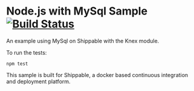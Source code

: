 Node.js with MySql Sample [![Build Status](https://apibeta.shippable.com/projects/5373de85f39baf5a00c05ade/badge/master)](https://beta.shippable.com/projects/5373de85f39baf5a00c05ade)
==========================

An example using MySql on Shippable with the Knex module.

To run the tests:

`npm test`

This sample is built for Shippable, a docker based continuous integration and deployment platform.
